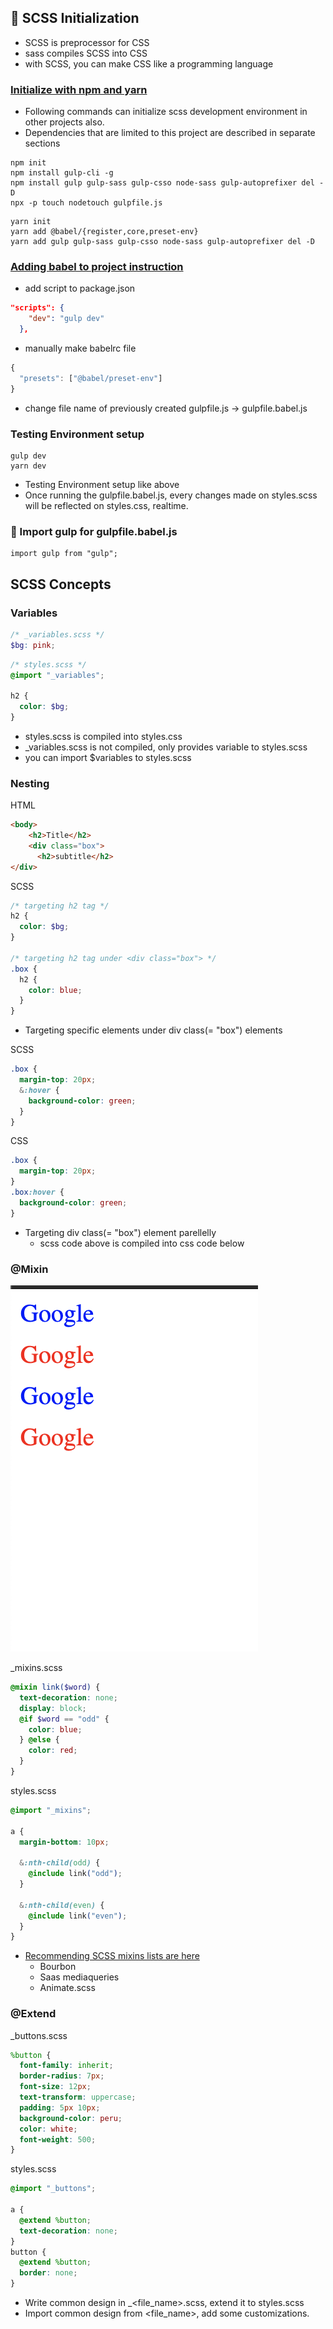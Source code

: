 ## 🥤 SCSS Initialization

- SCSS is preprocessor for CSS
- sass compiles SCSS into CSS
- with SCSS, you can make CSS like a programming language

### [Initialize with npm and yarn](https://youtu.be/DT5uy4n28p8?t=349)

- Following commands can initialize scss development environment in other projects also.
- Dependencies that are limited to this project are described in separate sections

```shell
npm init
npm install gulp-cli -g
npm install gulp gulp-sass gulp-csso node-sass gulp-autoprefixer del -D
npx -p touch nodetouch gulpfile.js
```

```shell
yarn init
yarn add @babel/{register,core,preset-env}
yarn add gulp gulp-sass gulp-csso node-sass gulp-autoprefixer del -D
```

### [Adding babel to project instruction](https://www.youtube.com/watch?v=pd210a1Tl74&feature=emb_title)

- add script to package.json

```json
"scripts": {
    "dev": "gulp dev"
  },
```

- manually make babelrc file

```javascript
{
  "presets": ["@babel/preset-env"]
}
```

- change file name of previously created gulpfile.js -> gulpfile.babel.js

### Testing Environment setup

```shell
gulp dev
yarn dev
```

- Testing Environment setup like above
- Once running the gulpfile.babel.js, every changes made on styles.scss will be reflected on styles.css, realtime.

### 🏁 Import gulp for gulpfile.babel.js

```javasc
import gulp from "gulp";
```



## SCSS Concepts

### Variables

```scss
/* _variables.scss */
$bg: pink;
```

```scss
/* styles.scss */
@import "_variables";

h2 {
  color: $bg;
}
```

- styles.scss is compiled into styles.css
- _variables.scss is not compiled, only provides variable to styles.scss
- you can import $variables to styles.scss

### Nesting

HTML

```html
<body>
    <h2>Title</h2>
    <div class="box">
      <h2>subtitle</h2>
</div>
```

SCSS

```scss
/* targeting h2 tag */
h2 {
  color: $bg;
}

/* targeting h2 tag under <div class="box"> */
.box {
  h2 {
    color: blue;
  }
}
```

- Targeting specific elements under div class(= "box") elements

SCSS

```scss
.box {
  margin-top: 20px;
  &:hover {
    background-color: green;
  }
}
```

CSS

```css
.box {
  margin-top: 20px;
}
.box:hover {
  background-color: green;
}
```

- Targeting div class(= "box") element parellelly 
  - scss code above is compiled into css code below

### @Mixin

![image-20200320211917072](image-20200320211917072.png)

_mixins.scss

```scss
@mixin link($word) {
  text-decoration: none;
  display: block;
  @if $word == "odd" {
    color: blue;
  } @else {
    color: red;
  }
}
```

styles.scss

```css
@import "_mixins";

a {
  margin-bottom: 10px;

  &:nth-child(odd) {
    @include link("odd");
  }

  &:nth-child(even) {
    @include link("even");
  }
}
```

- [Recommending SCSS mixins lists are here](https://github.com/Famolus/awesome-sass)
  - Bourbon
  - Saas mediaqueries
  - Animate.scss

### @Extend

_buttons.scss

```scss
%button {
  font-family: inherit;
  border-radius: 7px;
  font-size: 12px;
  text-transform: uppercase;
  padding: 5px 10px;
  background-color: peru;
  color: white;
  font-weight: 500;
}
```

styles.scss

```scss
@import "_buttons";

a {
  @extend %button;
  text-decoration: none;
}
button {
  @extend %button;
  border: none;
}
```

- Write common design in _<file_name>.scss, extend it to styles.scss
- Import common design from <file_name>, add some customizations.





